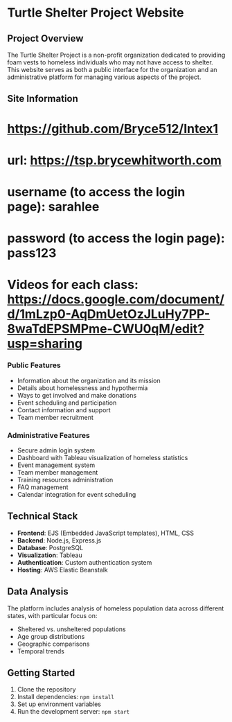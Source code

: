 # Turtle Shelter Project Website

## Project Overview
The Turtle Shelter Project is a non-profit organization dedicated to providing foam vests to homeless individuals who may not have access to shelter. This website serves as both a public interface for the organization and an administrative platform for managing various aspects of the project.

## Site Information
# https://github.com/Bryce512/Intex1
# url: https://tsp.brycewhitworth.com
# username (to access the login page): sarahlee
# password (to access the login page): pass123
# Videos for each class: https://docs.google.com/document/d/1mLzp0-AqDmUetOzJLuHy7PP-8waTdEPSMPme-CWU0qM/edit?usp=sharing

### Public Features
- Information about the organization and its mission
- Details about homelessness and hypothermia
- Ways to get involved and make donations
- Event scheduling and participation
- Contact information and support
- Team member recruitment

### Administrative Features
- Secure admin login system
- Dashboard with Tableau visualization of homeless statistics
- Event management system
- Team member management
- Training resources administration
- FAQ management
- Calendar integration for event scheduling

## Technical Stack
- **Frontend**: EJS (Embedded JavaScript templates), HTML, CSS
- **Backend**: Node.js, Express.js
- **Database**: PostgreSQL
- **Visualization**: Tableau
- **Authentication**: Custom authentication system
- **Hosting**: AWS Elastic Beanstalk

## Data Analysis
The platform includes analysis of homeless population data across different states, with particular focus on:
- Sheltered vs. unsheltered populations
- Age group distributions
- Geographic comparisons
- Temporal trends

## Getting Started
1. Clone the repository
2. Install dependencies: `npm install`
3. Set up environment variables
4. Run the development server: `npm start`